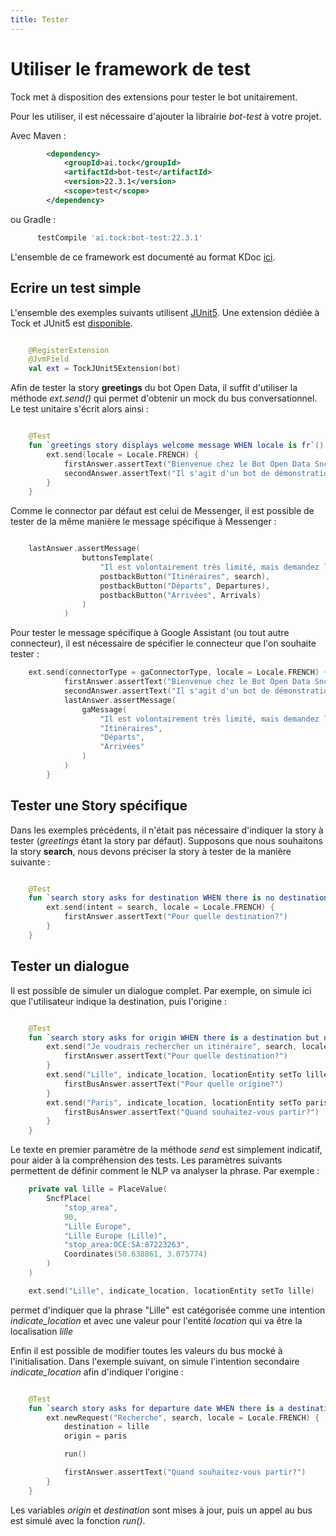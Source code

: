 ```yaml
---
title: Tester
---
```


# Utiliser le framework de test

Tock met à disposition des extensions pour tester le bot unitairement.

Pour les utiliser, il est nécessaire d'ajouter la librairie *bot-test* à votre projet.

Avec Maven :

```xml
        <dependency>
            <groupId>ai.tock</groupId>
            <artifactId>bot-test</artifactId>
            <version>22.3.1</version>
            <scope>test</scope>
        </dependency>
```

ou Gradle :

```groovy
      testCompile 'ai.tock:bot-test:22.3.1'
``` 

L'ensemble de ce framework est documenté au format KDoc [ici](https://doc.tock.ai/tock/dokka/tock/ai.tock.bot.test).

## Ecrire un test simple

L'ensemble des exemples suivants utilisent [JUnit5](https://junit.org/junit5/). 
Une extension dédiée à Tock et JUnit5 est [disponible](https://doc.tock.ai/tock/dokka/tock/ai.tock.bot.test.junit/-tock-j-unit5-extension/index.html).

```kotlin

    @RegisterExtension
    @JvmField
    val ext = TockJUnit5Extension(bot)
```


Afin de tester la story **greetings** du bot Open Data, il suffit d'utiliser la méthode *ext.send()*
 qui permet d'obtenir un mock du bus conversationnel. Le test unitaire s'écrit alors ainsi :   

```kotlin

    @Test
    fun `greetings story displays welcome message WHEN locale is fr`() {
        ext.send(locale = Locale.FRENCH) {
            firstAnswer.assertText("Bienvenue chez le Bot Open Data Sncf! :)")
            secondAnswer.assertText("Il s'agit d'un bot de démonstration du framework Tock : https://github.com/theopenconversationkit/tock")
        }
    }
```

Comme le connector par défaut est celui de Messenger, il est possible de tester de la même manière le message spécifique à Messenger : 

```kotlin

    lastAnswer.assertMessage(
                buttonsTemplate(
                    "Il est volontairement très limité, mais demandez lui un itinéraire ou les départs à partir d'une gare et constatez le résultat! :)",
                    postbackButton("Itinéraires", search),
                    postbackButton("Départs", Departures),
                    postbackButton("Arrivées", Arrivals)
                )
            )
```

Pour tester le message spécifique à Google Assistant (ou tout autre connecteur),
 il est nécessaire de spécifier le connecteur que l'on souhaite tester :
 
```kotlin
    ext.send(connectorType = gaConnectorType, locale = Locale.FRENCH) {
            firstAnswer.assertText("Bienvenue chez le Bot Open Data Sncf! :)")
            secondAnswer.assertText("Il s'agit d'un bot de démonstration du framework Tock : https://github.com/theopenconversationkit/tock")
            lastAnswer.assertMessage(
                gaMessage(
                    "Il est volontairement très limité, mais demandez lui un itinéraire ou les départs à partir d'une gare et constatez le résultat! :)",
                    "Itinéraires",
                    "Départs",
                    "Arrivées"
                )
            )
        }
```

## Tester une Story spécifique

Dans les exemples précédents, il n'était pas nécessaire d'indiquer la story à tester (*greetings* étant la story par défaut).
Supposons que nous souhaitons la story **search**, nous devons préciser la story à tester de la manière suivante  : 


```kotlin

    @Test
    fun `search story asks for destination WHEN there is no destination in context`() {
        ext.send(intent = search, locale = Locale.FRENCH) {
            firstAnswer.assertText("Pour quelle destination?")
        }
    }

```

## Tester un dialogue

Il est possible de simuler un dialogue complet. Par exemple, on simule ici que l'utilisateur indique la destination, puis l'origine :

```kotlin

    @Test
    fun `search story asks for origin WHEN there is a destination but no origin in context`() {
        ext.send("Je voudrais rechercher un itinéraire", search, locale = Locale.FRENCH) {
            firstAnswer.assertText("Pour quelle destination?")
        }
        ext.send("Lille", indicate_location, locationEntity setTo lille) {
            firstBusAnswer.assertText("Pour quelle origine?")
        }
        ext.send("Paris", indicate_location, locationEntity setTo paris) {
            firstBusAnswer.assertText("Quand souhaitez-vous partir?")
        }
    }
``` 

Le texte en premier paramètre de la méthode *send* est simplement indicatif, pour aider à la compréhension des tests.
Les paramètres suivants permettent de définir comment le NLP va analyser la phrase.
Par exemple : 

```kotlin
    private val lille = PlaceValue(
        SncfPlace(
            "stop_area",
            90,
            "Lille Europe",
            "Lille Europe (Lille)",
            "stop_area:OCE:SA:87223263",
            Coordinates(50.638861, 3.075774)
        )
    )

    ext.send("Lille", indicate_location, locationEntity setTo lille)
```

permet d'indiquer que la phrase "Lille" est catégorisée comme une intention *indicate_location* et avec une valeur 
pour l'entité *location* qui va être la localisation *lille*

Enfin il est possible de modifier toutes les valeurs du bus mocké à l'initialisation. Dans l'exemple suivant, on simule l'intention secondaire *indicate_location*
afin d'indiquer l'origine : 

```kotlin

    @Test
    fun `search story asks for departure date WHEN there is a destination and an origin but no departure date in context`() {
        ext.newRequest("Recherche", search, locale = Locale.FRENCH) {
            destination = lille
            origin = paris

            run()

            firstAnswer.assertText("Quand souhaitez-vous partir?")
        }
    }
```  

Les variables *origin* et *destination* sont mises à jour, puis un appel au bus est simulé avec la fonction *run()*. 
